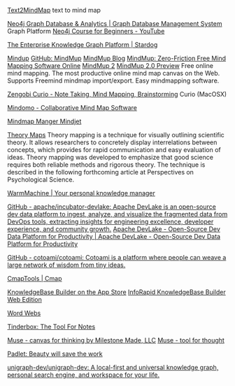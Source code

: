 
[Text2MindMap](https://tobloef.com/text2mindmap/)
text to mind map

[Neo4j Graph Database & Analytics | Graph Database Management System](https://neo4j.com/)
Graph Platform
[Neo4j Course for Beginners - YouTube](https://www.youtube.com/watch?v=_IgbB24scLI)

[The Enterprise Knowledge Graph Platform | Stardog](https://www.stardog.com/)

[Mindup](https://www.mindmup.com/)
[GitHub: MindMup](https://github.com/mindmup)
[MindMup Blog](https://blog.mindmup.com/)
[MindMup: Zero-Friction Free Mind Mapping Software Online](https://www.mindmup.com/)
[MindMup 2](https://app.mindmup.com/map/new)
[MindMup 2.0 Preview](https://www.youtube.com/watch?v=--v7ZfTHNJ8)
Free online mind mapping. The most productive online mind map canvas on the Web. Supports Freemind mindmap import/export. Easy mindmapping software.

[Zengobi Curio - Note Taking, Mind Mapping, Brainstorming](https://www.zengobi.com/curio/)
Curio (MacOSX)

[Mindomo - Collaborative Mind Map Software](https://www.mindomo.com/)

[Mindmap Manger Mindjet](https://www.mindjet.com/)

[Theory Maps](https://www.theorymaps.org/)
Theory mapping is a technique for visually outlining scientific theory. It allows researchers to concretely display interrelations between concepts, which provides for rapid communication and easy evaluation of ideas. Theory mapping was developed to emphasize that good science requires both reliable methods and rigorous theory. The technique is described in the following forthcoming article at Perspectives on Psychological Science.

[WarmMachine | Your personal knowledge manager](https://www.warmmachine.org/)

[GitHub - apache/incubator-devlake: Apache DevLake is an open-source dev data platform to ingest, analyze, and visualize the fragmented data from DevOps tools, extracting insights for engineering excellence, developer experience, and community growth.](https://github.com/apache/incubator-devlake)
[Apache DevLake - Open-Source Dev Data Platform for Productivity | Apache DevLake - Open-Source Dev Data Platform for Productivity](https://devlake.apache.org/)

[GitHub - cotoami/cotoami: Cotoami is a platform where people can weave a large network of wisdom from tiny ideas.](https://github.com/cotoami/cotoami)

[CmapTools | Cmap](https://cmap.ihmc.us/cmaptools/)

[KnowledgeBase Builder on the App Store](https://apps.apple.com/us/app/knowledgebase-builder/id1448579863)
[InfoRapid KnowledgeBase Builder Web Edition](https://inforapid.org/webapp/login.php)

[Word Webs](https://wordwebs.app/home)

[Tinderbox: The Tool For Notes](https://www.eastgate.com/Tinderbox/index.html)

[Muse - canvas for thinking by Milestone Made, LLC](https://appadvice.com/app/muse-canvas-for-thinking/1501563902)
[Muse - tool for thought](https://apps.apple.com/in/app/muse-tool-for-thought/id1501563902)

[Padlet: Beauty will save the work](https://padlet.com/)

[unigraph-dev/unigraph-dev: A local-first and universal knowledge graph, personal search engine, and workspace for your life.](https://github.com/unigraph-dev/unigraph-dev)
